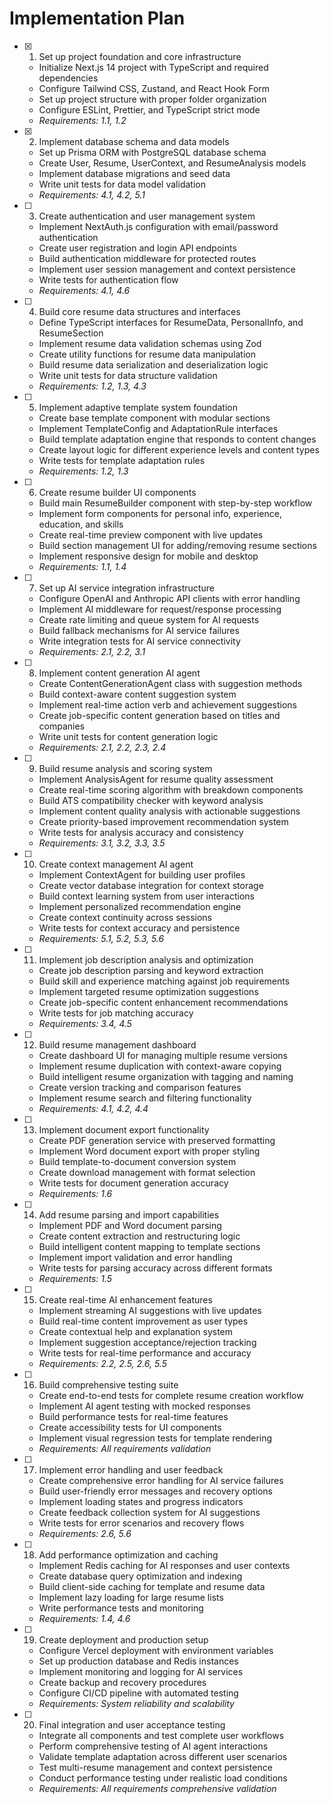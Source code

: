# Implementation Plan

- [x] 1. Set up project foundation and core infrastructure
  - Initialize Next.js 14 project with TypeScript and required dependencies
  - Configure Tailwind CSS, Zustand, and React Hook Form
  - Set up project structure with proper folder organization
  - Configure ESLint, Prettier, and TypeScript strict mode
  - _Requirements: 1.1, 1.2_

- [x] 2. Implement database schema and data models
  - Set up Prisma ORM with PostgreSQL database schema
  - Create User, Resume, UserContext, and ResumeAnalysis models
  - Implement database migrations and seed data
  - Write unit tests for data model validation
  - _Requirements: 4.1, 4.2, 5.1_

- [ ] 3. Create authentication and user management system
  - Implement NextAuth.js configuration with email/password authentication
  - Create user registration and login API endpoints
  - Build authentication middleware for protected routes
  - Implement user session management and context persistence
  - Write tests for authentication flow
  - _Requirements: 4.1, 4.6_

- [ ] 4. Build core resume data structures and interfaces
  - Define TypeScript interfaces for ResumeData, PersonalInfo, and ResumeSection
  - Implement resume data validation schemas using Zod
  - Create utility functions for resume data manipulation
  - Build resume data serialization and deserialization logic
  - Write unit tests for data structure validation
  - _Requirements: 1.2, 1.3, 4.3_

- [ ] 5. Implement adaptive template system foundation
  - Create base template component with modular sections
  - Implement TemplateConfig and AdaptationRule interfaces
  - Build template adaptation engine that responds to content changes
  - Create layout logic for different experience levels and content types
  - Write tests for template adaptation rules
  - _Requirements: 1.2, 1.3_

- [ ] 6. Create resume builder UI components
  - Build main ResumeBuilder component with step-by-step workflow
  - Implement form components for personal info, experience, education, and skills
  - Create real-time preview component with live updates
  - Build section management UI for adding/removing resume sections
  - Implement responsive design for mobile and desktop
  - _Requirements: 1.1, 1.4_

- [ ] 7. Set up AI service integration infrastructure
  - Configure OpenAI and Anthropic API clients with error handling
  - Implement AI middleware for request/response processing
  - Create rate limiting and queue system for AI requests
  - Build fallback mechanisms for AI service failures
  - Write integration tests for AI service connectivity
  - _Requirements: 2.1, 2.2, 3.1_

- [ ] 8. Implement content generation AI agent
  - Create ContentGenerationAgent class with suggestion methods
  - Build context-aware content suggestion system
  - Implement real-time action verb and achievement suggestions
  - Create job-specific content generation based on titles and companies
  - Write unit tests for content generation logic
  - _Requirements: 2.1, 2.2, 2.3, 2.4_

- [ ] 9. Build resume analysis and scoring system
  - Implement AnalysisAgent for resume quality assessment
  - Create real-time scoring algorithm with breakdown components
  - Build ATS compatibility checker with keyword analysis
  - Implement content quality analysis with actionable suggestions
  - Create priority-based improvement recommendation system
  - Write tests for analysis accuracy and consistency
  - _Requirements: 3.1, 3.2, 3.3, 3.5_

- [ ] 10. Create context management AI agent
  - Implement ContextAgent for building user profiles
  - Create vector database integration for context storage
  - Build context learning system from user interactions
  - Implement personalized recommendation engine
  - Create context continuity across sessions
  - Write tests for context accuracy and persistence
  - _Requirements: 5.1, 5.2, 5.3, 5.6_

- [ ] 11. Implement job description analysis and optimization
  - Create job description parsing and keyword extraction
  - Build skill and experience matching against job requirements
  - Implement targeted resume optimization suggestions
  - Create job-specific content enhancement recommendations
  - Write tests for job matching accuracy
  - _Requirements: 3.4, 4.5_

- [ ] 12. Build resume management dashboard
  - Create dashboard UI for managing multiple resume versions
  - Implement resume duplication with context-aware copying
  - Build intelligent resume organization with tagging and naming
  - Create version tracking and comparison features
  - Implement resume search and filtering functionality
  - _Requirements: 4.1, 4.2, 4.4_

- [ ] 13. Implement document export functionality
  - Create PDF generation service with preserved formatting
  - Implement Word document export with proper styling
  - Build template-to-document conversion system
  - Create download management with format selection
  - Write tests for document generation accuracy
  - _Requirements: 1.6_

- [ ] 14. Add resume parsing and import capabilities
  - Implement PDF and Word document parsing
  - Create content extraction and restructuring logic
  - Build intelligent content mapping to template sections
  - Implement import validation and error handling
  - Write tests for parsing accuracy across different formats
  - _Requirements: 1.5_

- [ ] 15. Create real-time AI enhancement features
  - Implement streaming AI suggestions with live updates
  - Build real-time content improvement as user types
  - Create contextual help and explanation system
  - Implement suggestion acceptance/rejection tracking
  - Write tests for real-time performance and accuracy
  - _Requirements: 2.2, 2.5, 2.6, 5.5_

- [ ] 16. Build comprehensive testing suite
  - Create end-to-end tests for complete resume creation workflow
  - Implement AI agent testing with mocked responses
  - Build performance tests for real-time features
  - Create accessibility tests for UI components
  - Implement visual regression tests for template rendering
  - _Requirements: All requirements validation_

- [ ] 17. Implement error handling and user feedback
  - Create comprehensive error handling for AI service failures
  - Build user-friendly error messages and recovery options
  - Implement loading states and progress indicators
  - Create feedback collection system for AI suggestions
  - Write tests for error scenarios and recovery flows
  - _Requirements: 2.6, 5.6_

- [ ] 18. Add performance optimization and caching
  - Implement Redis caching for AI responses and user contexts
  - Create database query optimization and indexing
  - Build client-side caching for template and resume data
  - Implement lazy loading for large resume lists
  - Write performance tests and monitoring
  - _Requirements: 1.4, 4.6_

- [ ] 19. Create deployment and production setup
  - Configure Vercel deployment with environment variables
  - Set up production database and Redis instances
  - Implement monitoring and logging for AI services
  - Create backup and recovery procedures
  - Configure CI/CD pipeline with automated testing
  - _Requirements: System reliability and scalability_

- [ ] 20. Final integration and user acceptance testing
  - Integrate all components and test complete user workflows
  - Perform comprehensive testing of AI agent interactions
  - Validate template adaptation across different user scenarios
  - Test multi-resume management and context persistence
  - Conduct performance testing under realistic load conditions
  - _Requirements: All requirements comprehensive validation_